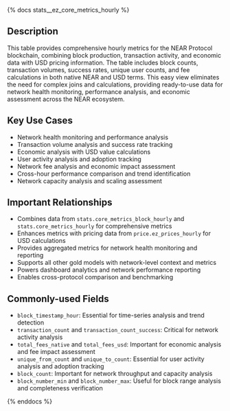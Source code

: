 {% docs stats__ez_core_metrics_hourly %}

## Description
This table provides comprehensive hourly metrics for the NEAR Protocol blockchain, combining block production, transaction activity, and economic data with USD pricing information. The table includes block counts, transaction volumes, success rates, unique user counts, and fee calculations in both native NEAR and USD terms. This easy view eliminates the need for complex joins and calculations, providing ready-to-use data for network health monitoring, performance analysis, and economic assessment across the NEAR ecosystem.

## Key Use Cases
- Network health monitoring and performance analysis
- Transaction volume analysis and success rate tracking
- Economic analysis with USD value calculations
- User activity analysis and adoption tracking
- Network fee analysis and economic impact assessment
- Cross-hour performance comparison and trend identification
- Network capacity analysis and scaling assessment

## Important Relationships
- Combines data from `stats.core_metrics_block_hourly` and `stats.core_metrics_hourly` for comprehensive metrics
- Enhances metrics with pricing data from `price.ez_prices_hourly` for USD calculations
- Provides aggregated metrics for network health monitoring and reporting
- Supports all other gold models with network-level context and metrics
- Powers dashboard analytics and network performance reporting
- Enables cross-protocol comparison and benchmarking

## Commonly-used Fields
- `block_timestamp_hour`: Essential for time-series analysis and trend detection
- `transaction_count` and `transaction_count_success`: Critical for network activity analysis
- `total_fees_native` and `total_fees_usd`: Important for economic analysis and fee impact assessment
- `unique_from_count` and `unique_to_count`: Essential for user activity analysis and adoption tracking
- `block_count`: Important for network throughput and capacity analysis
- `block_number_min` and `block_number_max`: Useful for block range analysis and completeness verification

{% enddocs %} 